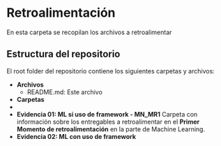 # Retroalimentación
En esta carpeta se recopilan los archivos a retroalimentar
 
## Estructura del repositorio
El root folder del repositorio contiene los siguientes carpetas y archivos:

* **Archivos**
  * README.md: Este archivo 
* **Carpetas**
* 
 * **Evidencia 01: ML si uso de framework - MN_MR1**  Carpeta con información sobre los entregables a retroalimentar en el **Primer Momento de retroalimentación** en la parte de Machine Learning.
 * **Evidencia 02: ML con uso de framework** 

